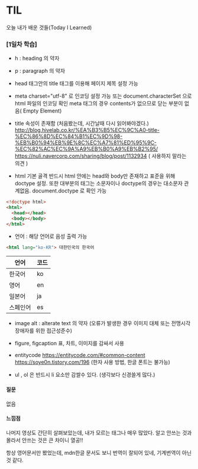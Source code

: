 # TIL
오늘 내가 배운 것들(Today I Learned)

### [1일차 학습]
- h : heading 의 약자 
- p : paragraph 의 약자
- head 태그안의 title 태그를 이용해 페이지 제목 설정 가능
- meta
charset="utf-8" 로 인코딩 설정 가능
또는 document.characterSet 으로 html 파일의 인코딩 확인
meta 태그의 경우 contents가 없으므로 닫는 부분이 없음( Empty Element)

- title 속성이 존재함 (처음봤는데, 시간날때 다시 읽어봐야겠다.)
http://blog.hivelab.co.kr/%EA%B3%B5%EC%9C%A0-title-%EC%86%8D%EC%84%B1%EC%9D%98-%EB%B0%94%EB%9E%8C%EC%A7%81%ED%95%9C-%EC%82%AC%EC%9A%A9%EB%B0%A9%EB%B2%95/
https://nuli.navercorp.com/sharing/blog/post/1132934 ( 사용하지 말라는 의견 )

- html 기본 골격 
반드시 html 안에는 head와 body만 존재하고 표준을 위해 doctype 설정.
또한 대부분의 태그는 소문자이나 doctype의 경우는 대소문자 관계없음.
document.doctype 로 확인 가능

``` html
<!doctype html>
<html>
  <head></head>
  <body></body>
</html>
```

- 언어 : 해당 언어로 음성 출력 가능
``` html
<html lang="ko-KR"> 대한민국의 한국어 
```
|언어|코드|
|---|---|
|한국어|ko|
|영어|en |
|일본어|ja|
|스페인어|es|

- image
alt : alterate text 의 약자 (오류가 발생한 경우 이미지 대체 또는 전맹시각장애자를 위한 접근성준수)

- figure, figcaption 
표, 차트, 이미지를 감싸서 사용

- entitycode
https://entitycode.com/#common-content
https://soye0n.tistory.com/196 (한자 사용 방법, 한글 폰트는 불가능)

- ul , ol 은 반드시 li 요소만 감쌀수 있다. (생각보다 신경쓸게 많다.)

#### 질문
없음

#### 느낌점
나머지 영상도 간단히 살펴보았는데, 내가 모르는 태그나 매우 많았다. 알고 안쓰는 것과 몰라서 안쓰는 것은 큰 차이니 열공!!

항상 영어문서만 봤었는데, mdn한글 문서도 보니 번역이 잘되어 있네, 기계번역이 아닌것 같다.